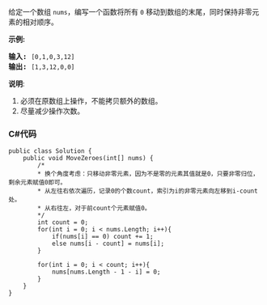 <p>给定一个数组 <code>nums</code>，编写一个函数将所有 <code>0</code> 移动到数组的末尾，同时保持非零元素的相对顺序。</p>

<p><strong>示例:</strong></p>

<pre><strong>输入:</strong> <code>[0,1,0,3,12]</code>
<strong>输出:</strong> <code>[1,3,12,0,0]</code></pre>

<p><strong>说明</strong>:</p>

<ol>
	<li>必须在原数组上操作，不能拷贝额外的数组。</li>
	<li>尽量减少操作次数。</li>
</ol>

### C#代码

```
public class Solution {
    public void MoveZeroes(int[] nums) {
        /*
        * 换个角度考虑：只移动非零元素，因为不是零的元素其值就是0，只要非零归位，剩余元素赋值0即可。
        * 从左往右依次遍历，记录0的个数count，索引为i的非零元素向左移到i-count处。
        * 从右往左，对于前count个元素赋值0。
        */
        int count = 0;
        for(int i = 0; i < nums.Length; i++){
            if(nums[i] == 0) count += 1;
            else nums[i - count] = nums[i];
        }
        
        for(int i = 0; i < count; i++){
            nums[nums.Length - 1 - i] = 0;
        }
    }
}
```